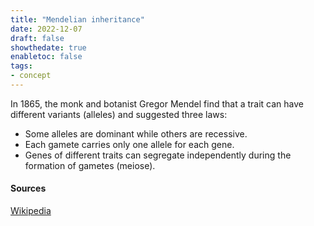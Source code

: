 ```yaml
---
title: "Mendelian inheritance"
date: 2022-12-07
draft: false
showthedate: true
enabletoc: false
tags:
- concept
---
```


In 1865, the monk and botanist Gregor Mendel find that a trait can have different variants (alleles) and suggested three laws:

- Some alleles are dominant while others are recessive.
- Each gamete carries only one allele for each gene.
- Genes of different traits can segregate independently during the formation of gametes (meiose).

#### Sources 

[Wikipedia](https://en.wikipedia.org/wiki/Mendelian_inheritance)

